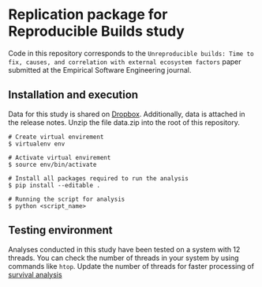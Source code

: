 # Replication package for Reproducible Builds study
Code in this repository corresponds to the `Unreproducible builds: Time to fix, causes, and
correlation with external ecosystem factors` paper submitted at the Empirical Software Engineering journal.

## Installation and execution
Data for this study is shared on [Dropbox](https://www.dropbox.com/s/n8tepo0hn21jfh6/data.zip?dl=0). Additionally, data is attached in the release notes. Unzip the file data.zip into the root of this repository.

```
# Create virtual envirement 
$ virtualenv env

# Activate virtual envirement
$ source env/bin/activate

# Install all packages required to run the analysis
$ pip install --editable .

# Running the script for analysis
$ python <script_name>
```

## Testing environment

Analyses conducted in this study have been tested on a system with 12 threads. You can check the number of threads in your system by using commands like `htop`. Update the number of threads for faster processing of [survival analysis](https://github.com/SAILResearch/wip-21-rahul_bajaj-reproducible_builds-code/blob/main/src/Survival%20Analysis/survival_of_reproducible_packages.py#L97)

